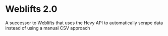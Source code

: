 # Weblifts 2.0

A successor to Weblifts that uses the Hevy API to automatically scrape data instead of using a manual CSV approach


